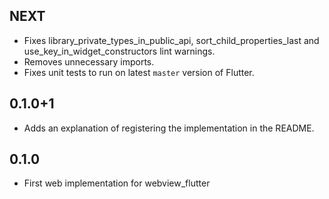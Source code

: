 ## NEXT

* Fixes library_private_types_in_public_api, sort_child_properties_last and use_key_in_widget_constructors
  lint warnings.
* Removes unnecessary imports.
* Fixes unit tests to run on latest `master` version of Flutter.

## 0.1.0+1

* Adds an explanation of registering the implementation in the README.

## 0.1.0

* First web implementation for webview_flutter
